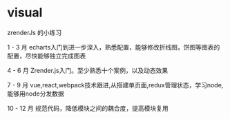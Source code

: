 # visual
zrenderJs 的小练习



















 1 - 3 月
echarts入门到进一步深入，熟悉配置，能够修改折线图，饼图等图表的配置，尽快能够独立完成图表

4 - 6 月
Zrender.js入门。至少熟悉十个案例，以及动态效果

7 - 9 月
vue,react,webpack技术跟进,从搭建单页面,redux管理状态，学习node,能够用node分发数据

10 - 12 月
规范代码，降低模块之间的耦合度，提高模块复用

